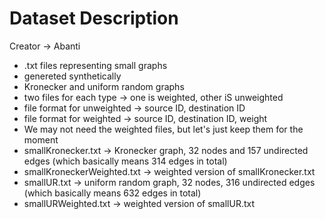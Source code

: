 # Dataset Description 
Creator -> Abanti
* .txt files representing small graphs 
* genereted synthetically
* Kronecker and uniform random graphs 
* two files for each type -> one is weighted, other iS unweighted
* file format for unweighted -> source ID, destination ID
* file format for weighted -> source ID, destination ID, weight
* We may not need the weighted files, but let's just keep them for the moment
* smallKronecker.txt -> Kronecker graph, 32 nodes and 157 undirected edges (which basically means 314 edges in total) 
* smallKroneckerWeighted.txt -> weighted version of smallKronecker.txt
* smallUR.txt -> uniform random graph, 32 nodes, 316 undirected edges (which basically means 632 edges in total) 
* smallURWeighted.txt -> weighted version of smallUR.txt
